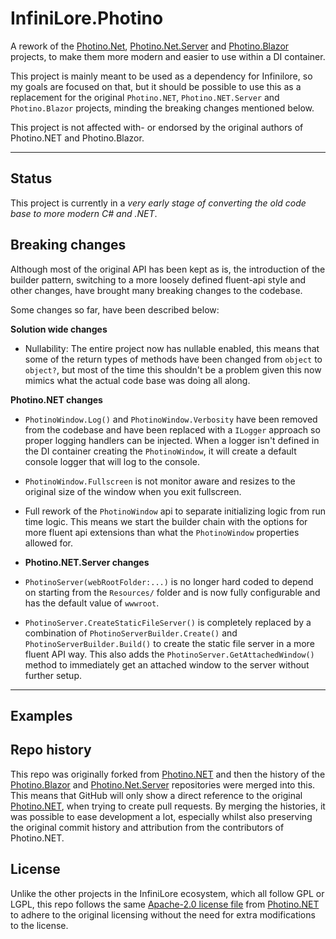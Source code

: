 # InfiniLore.Photino

A rework of
the [Photino.Net](https://github.com/tryphotino/photino.NET), [Photino.Net.Server](https://github.com/tryphotino/photino.NET.Server)
and [Photino.Blazor](https://github.com/tryphotino/photino.Blazor) projects, to make them more modern and easier to use
within a DI container.

This project is mainly meant to be used as a dependency for Infinilore, so my goals are focused on that, but it should
be possible to use this as a replacement for the original `Photino.NET`, `Photino.NET.Server` and `Photino.Blazor`
projects, minding the breaking changes mentioned below.

This project is not affected with- or endorsed by the original authors of Photino.NET and Photino.Blazor.

---

## Status

This project is currently in a *very early stage of converting the old code base to more modern C# and .NET*.

## Breaking changes

Although most of the original API has been kept as is, the introduction of the builder pattern, switching to a more loosely defined fluent-api style and other changes, have brought many breaking changes to the codebase.

Some changes so far, have been described below:

**Solution wide changes**

- Nullability: The entire project now has nullable enabled, this means that some of the return types of methods have
  been changed from `object` to `object?`, but most of the time this shouldn't be a problem given this now mimics what
  the actual code base was doing all along.

**Photino.NET changes**

- `PhotinoWindow.Log()` and `PhotinoWindow.Verbosity` have been removed from the codebase and have been replaced with a
  `ILogger` approach so proper logging handlers can be injected.
  When a logger isn't defined in the DI container creating the `PhotinoWindow`, it will create a default console logger
  that will log to the console.
- `PhotinoWindow.Fullscreen` is not monitor aware and resizes to the original size of the window when you exit
  fullscreen.
- Full rework of the `PhotinoWindow` api to separate initializing logic from run time logic.
  This means we start the builder chain with the options for more fluent api extensions than what the `PhotinoWindow`
  properties allowed for.

- **Photino.NET.Server changes**
- `PhotinoServer(webRootFolder:...)` is no longer hard coded to depend on starting from the `Resources/` folder and is
  now fully configurable and has the default value of `wwwroot`.
- `PhotinoServer.CreateStaticFileServer()` is completely replaced by a combination of `PhotinoServerBuilder.Create()`
  and `PhotinoServerBuilder.Build()` to create the static file server in a more fluent API way.
  This also adds the `PhotinoServer.GetAttachedWindow()` method to immediately get an attached window to the server
  without further setup.

---

## Examples

## Repo history

This repo was originally forked from [Photino.NET](https://github.com/tryphotino/photino.NET) and then the history of
the [Photino.Blazor](https://github.com/tryphotino/photino.Blazor)
and [Photino.Net.Server](https://github.com/tryphotino/photino.NET.Server) repositories were merged into this.
This means that GitHub will only show a direct reference to the
original [Photino.NET](https://github.com/tryphotino/photino.NET), when trying to create pull requests.
By merging the histories, it was possible to ease development a lot, especially whilst also preserving the original
commit history and attribution from the contributors of Photino.NET.

## License

Unlike the other projects in the InfiniLore ecosystem, which all follow GPL or LGPL, this repo follows the
same [Apache-2.0 license file](LICENSE) from [Photino.NET](https://github.com/tryphotino/photino.NET) to adhere to the
original licensing without the need for extra modifications to the license.